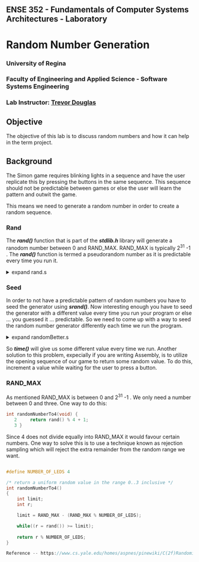 ## ENSE 352 - Fundamentals of Computer Systems Architectures - Laboratory

# Random Number Generation

### University of Regina
### Faculty of Engineering and Applied Science - Software Systems Engineering

### Lab Instructor: [Trevor Douglas](mailto:trevor.douglas@uregina.ca)

## Objective

The objective of this lab is to discuss random numbers and how it can help in the term project.


## Background
The Simon game requires blinking lights in a sequence and have the user replicate this by pressing the buttons in the same sequence.  This sequence should not be predictable between games or else the user will learn the pattern and outwit the game.

This means we need to generate a random number in order to create a random sequence.

### Rand
The ***rand()*** function that is part of the ***stdlib.h*** library will generate a ranodom number between 0 and RAND_MAX.  RAND_MAX is typically 2<sup>31</sup> -1 .  The ***rand()*** function is termed a pseudorandom number as it is predictable every time you run it.


<details>
<summary>expand rand.s</summary>

in `rand.s`

```C
#include <stdio.h>
#include <stdlib.h>

int main(int argc, char **argv){
    printf("%d\n", rand());
    return 0;
}

```
</details>

### Seed
In order to not have a predictable pattern of random numbers you have to seed the generator using ***srand()***.  Now interesting enough you have to seed the generator with a different value every time you run your program or else ... you guessed it ... predictable.  So we need to come up with a way to seed the random number generator differently each time we run the program.

<details>
<summary>expand randomBetter.s</summary>

in `randomBetter.s`

```C
#include <stdio.h>
#include <stdlib.h>
#include <time.h>

int main(int argc, char **argv){
    
    srand(time(0));
    for(int i=0; i <= 3; ++i)
	{

		printf("%d\n", rand());

	}
    return 0;
}

```
</details>

So ***time()*** will give us some different value every time we run.  Another solution to this problem, expecially if you are writing Assembly, is to utilize the opening sequence of our game to return some random value.  To do this, increment a value while waiting for the user to press a button.


### RAND_MAX
As mentioned RAND_MAX is between 0 and  2<sup>31</sup> -1 .  We only need a number between 0 and three.  One way to do this:

```C
int randomNumberTo4(void) {
   2     return rand() % 4 + 1;
   3 }

```
Since 4 does not divide equally into RAND_MAX it would favour certain numbers.  One way to solve this is to use a technique known as rejection sampling which will reject the extra remainder from the random range we want.

```C

#define NUMBER_OF_LEDS 4

/* return a uniform random value in the range 0..3 inclusive */
int randomNumberTo4()
{
    int limit;
    int r;

    limit = RAND_MAX - (RAND_MAX % NUMBER_OF_LEDS);

    while((r = rand()) >= limit);
 
    return r % NUMBER_OF_LEDS;
}

Reference -- https://www.cs.yale.edu/homes/aspnes/pinewiki/C(2f)Randomization.html